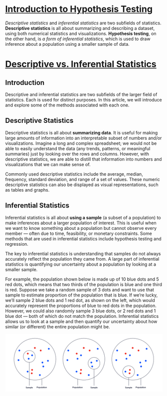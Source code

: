 # [Introduction to Hypothesis Testing](https://www.codecademy.com/courses/hypothesis-testing-python/informationals/hp-introduction-to-hypothesis-testing)

*Descriptive statistics* and *inferential statistics* are two subfields of statistics. 
**Descriptive statistics** is all about summarizing and describing a dataset, using both numerical statistics and visualizations. 
**Hypothesis testing**, on the other hand, is *a form of inferential statistics*, which is used to draw inference about a population using a smaller sample of data.

# [Descriptive vs. Inferential Statistics](https://www.codecademy.com/courses/hypothesis-testing-python/articles/descriptive-vs-inferential-statistics)

## Introduction
Descriptive and inferential statistics are two subfields of the larger field of statistics. 
Each is used for distinct purposes. 
In this article, we will introduce and explore some of the methods associated with each one.

## Descriptive Statistics

Descriptive statistics is all about **summarizing data**. 
It is useful for making large amounts of information into an interpretable subset of numbers and/or visualizations. 
Imagine a long and complex spreadsheet; 
we would not be able to easily understand the data (any trends, patterns, or meaningful summaries) just by looking over the rows and columns. 
However, with descriptive statistics, we are able to distill that information into numbers and visualizations that we can make sense of.

Commonly used descriptive statistics include the average, median, frequency, standard deviation, and range of a set of values. 
These numeric descriptive statistics can also be displayed as visual representations, such as tables and graphs.

## Inferential Statistics

Inferential statistics is all about **using a sample** (a subset of a population) to make inferences about a larger population of interest. 
This is useful when we want to know something about a population but cannot observe every member — often due to time, feasibility, or monetary constraints. 
Some methods that are used in inferential statistics include hypothesis testing and regression.

The key to inferential statistics is understanding that samples do not always accurately reflect the population they came from. 
A large part of inferential statistics is quantifying our uncertainty about a population by looking at a smaller sample.

For example, the population shown below is made up of 10 blue dots and 5 red dots, which means that two thirds of the population is blue and one third is red. 
Suppose we take a random sample of 3 dots and want to use that sample to estimate proportion of the population that is blue. 
If we’re lucky, we’ll sample 2 blue dots and 1 red dot, as shown on the left, which would accurately represent the proportions of blue to red dots in the population. 
However, we could also randomly sample 3 blue dots, or 2 red dots and 1 blue dot — both of which do not match the population. 
Inferential statistics allows us to look at a sample and then quantify our uncertainty about how similar (or different) the entire population might be.

![descriptive_inferential_statistics.png](descriptive_inferential_statistics.png)

